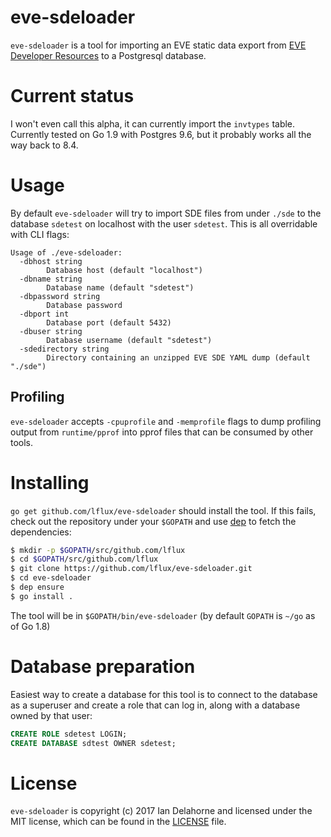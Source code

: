 # eve-sdeloader

`eve-sdeloader` is a tool for importing an EVE static data export from [EVE Developer Resources](https://developers.eveonline.com/resource/resources) to a Postgresql database. 

# Current status

I won't even call this alpha, it can currently import the `invtypes` table. Currently tested on Go 1.9 with Postgres 9.6, but it probably works all the way back to 8.4.

# Usage

By default `eve-sdeloader` will try to import SDE files from under `./sde` to the database `sdetest` on localhost with the user `sdetest`. This is all overridable with CLI flags:

```
Usage of ./eve-sdeloader:
  -dbhost string
    	Database host (default "localhost")
  -dbname string
    	Database name (default "sdetest")
  -dbpassword string
    	Database password
  -dbport int
    	Database port (default 5432)
  -dbuser string
    	Database username (default "sdetest")
  -sdedirectory string
    	Directory containing an unzipped EVE SDE YAML dump (default "./sde")
```

## Profiling

`eve-sdeloader` accepts `-cpuprofile` and `-memprofile` flags to dump profiling
output from `runtime/pprof` into pprof files that can be consumed by other
tools.

# Installing 

`go get github.com/lflux/eve-sdeloader` should install the tool. If this fails, check out the repository under your `$GOPATH` and use [dep](https://github.com/golang/dep) to fetch the dependencies:

```bash
$ mkdir -p $GOPATH/src/github.com/lflux
$ cd $GOPATH/src/github.com/lflux
$ git clone https://github.com/lflux/eve-sdeloader.git
$ cd eve-sdeloader
$ dep ensure
$ go install .
```

The tool will be in `$GOPATH/bin/eve-sdeloader` (by default `GOPATH` is `~/go` as of Go 1.8)

# Database preparation

Easiest way to create a database for this tool is to connect to the database as a superuser and create a role that can log in, along with a database owned by that user:

```sql
CREATE ROLE sdetest LOGIN;
CREATE DATABASE sdtest OWNER sdetest;
```

# License

`eve-sdeloader` is copyright (c) 2017 Ian Delahorne and licensed under the MIT license, which can be found in the [LICENSE](LICENSE) file.